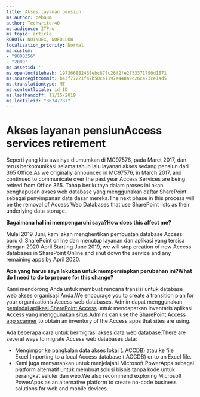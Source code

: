 ```yaml
---
title: Akses layanan pensiun
ms.author: pebaum
author: Techwriter40
ms.audience: ITPro
ms.topic: article
ROBOTS: NOINDEX, NOFOLLOW
localization_priority: Normal
ms.custom:
- "9000356"
- "2009"
ms.assetid: ''
ms.openlocfilehash: 197366882468ebc87fc26f2fe2733371790d1871
ms.sourcegitcommit: b43f77221f47b50c41197a448a9c26c423ce1ad5
ms.translationtype: MT
ms.contentlocale: id-ID
ms.lasthandoff: 11/15/2019
ms.locfileid: "36747787"
---
```

# <a name="access-services-retirement"></a><span data-ttu-id="5c80c-102">Akses layanan pensiun</span><span class="sxs-lookup"><span data-stu-id="5c80c-102">Access services retirement</span></span>

<span data-ttu-id="5c80c-103">Seperti yang kita awalnya diumumkan di MC97576, pada Maret 2017, dan terus berkomunikasi selama tahun lalu layanan akses sedang pensiun dari 365 Office.</span><span class="sxs-lookup"><span data-stu-id="5c80c-103">As we originally announced in MC97576, in March 2017, and continued to communicate over the past year Access Services are being retired from Office 365.</span></span> <span data-ttu-id="5c80c-104">Tahap berikutnya dalam proses ini akan penghapusan akses web database yang menggunakan daftar SharePoint sebagai penyimpanan data dasar mereka.</span><span class="sxs-lookup"><span data-stu-id="5c80c-104">The next phase in this process will be the removal of Access Web Databases that use SharePoint lists as their underlying data storage.</span></span>

<span data-ttu-id="5c80c-105">**Bagaimana hal ini mempengaruhi saya?**</span><span class="sxs-lookup"><span data-stu-id="5c80c-105">**How does this affect me?**</span></span>

<span data-ttu-id="5c80c-106">Mulai 2019 Juni, kami akan menghentikan pembuatan database Access baru di SharePoint online dan menutup layanan dan aplikasi yang tersisa dengan 2020 April.</span><span class="sxs-lookup"><span data-stu-id="5c80c-106">Starting June 2019, we will stop creation of new Access databases in SharePoint Online and shut down the service and any remaining apps by April 2020.</span></span>

<span data-ttu-id="5c80c-107">**Apa yang harus saya lakukan untuk mempersiapkan perubahan ini?**</span><span class="sxs-lookup"><span data-stu-id="5c80c-107">**What do I need to do to prepare for this change?**</span></span>

<span data-ttu-id="5c80c-108">Kami mendorong Anda untuk membuat rencana transisi untuk database web akses organisasi Anda.</span><span class="sxs-lookup"><span data-stu-id="5c80c-108">We encourage you to create a transition plan for your organization’s Access web databases.</span></span> <span data-ttu-id="5c80c-109">Admin dapat menggunakan [pemindai aplikasi SharePoint Access](https://github.com/SharePoint/PnP-Tools/tree/master/Solutions/SharePoint.AccessApp.Scanner) untuk mendapatkan inventaris aplikasi Access yang menggunakan situs.</span><span class="sxs-lookup"><span data-stu-id="5c80c-109">Admins can use the [SharePoint Access app scanner](https://github.com/SharePoint/PnP-Tools/tree/master/Solutions/SharePoint.AccessApp.Scanner) to obtain an inventory of the Access apps that sites are using.</span></span>

<span data-ttu-id="5c80c-110">Ada beberapa cara untuk bermigrasi akses data web database:</span><span class="sxs-lookup"><span data-stu-id="5c80c-110">There are several ways to migrate Access web databases data:</span></span>

- <span data-ttu-id="5c80c-111">Mengimpor ke pangkalan data akses lokal (. ACCDB) atau ke file Excel.</span><span class="sxs-lookup"><span data-stu-id="5c80c-111">Importing to a local Access database (.ACCDB) or to an Excel file.</span></span>
- <span data-ttu-id="5c80c-112">Kami juga menyarankan untuk menjelajahi Microsoft PowerApps sebagai platform alternatif untuk membuat solusi bisnis tanpa kode untuk perangkat seluler dan web.</span><span class="sxs-lookup"><span data-stu-id="5c80c-112">We also recommend exploring Microsoft PowerApps as an alternative platform to create no-code business solutions for web and mobile devices.</span></span>